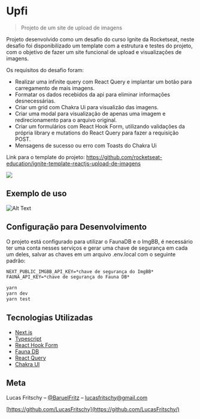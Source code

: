 # Upfi
> Projeto de um site de upload de imagens

Projeto desenvolvido como um desafio do curso Ignite da Rocketseat, neste desafio foi disponibilizado um template com a estrutura e testes do projeto, com o objetivo de fazer um site funcional de upload e visualizações de imagens.

Os requisitos do desafio foram:
* Realizar uma infinite query com React Query e implantar um botão para carregamento de mais imagens.
* Formatar os dados recebidos da api para eliminar informações desnecessárias.
* Criar um grid com Chakra Ui para visualizão das imagens.
* Criar uma modal para visualização de apenas uma imagem e redirecionamento para o arquivo original.
* Criar um formulários com React Hook Form, utilizando validações da própria library e mutations do React Query para fazer a requisição POST.
* Mensagens de sucesso ou erro com Toasts do Chakra Ui


Link para o template do projeto:
https://github.com/rocketseat-education/ignite-template-reactjs-upload-de-imagens

![](../header.png)



## Exemplo de uso

![Alt Text](https://i.ibb.co/0XQRnRX/upfi-s.gif)


## Configuração para Desenvolvimento

O projeto está configurado para utilizar o FaunaDB e o ImgBB, é necessário ter uma conta nesses serviços e gerar uma chave de segurança em cada um deles, salvar as chaves em um arquivo .env.local com o seguinte padrão:

```md
NEXT_PUBLIC_IMGBB_API_KEY=*chave de segurança do ImgBB*
FAUNA_API_KEY=*chave de segurança do Fauna DB*
```


```sh
yarn
yarn dev
yarn test
```

## Tecnologias Utilizadas

* [Next.js](https://nextjs.org/)
* [Typescript](https://www.typescriptlang.org/)
* [React Hook Form](https://react-hook-form.com/)
* [Fauna DB](https://fauna.com/)
* [React Query](https://react-query.tanstack.com/)
* [Chakra UI](https://chakra-ui.com/)



## Meta

Lucas Fritschy – [@BaruelFritz](https://twitter.com/BaruelFritz) – lucasfritschy@gmail.com

[https://github.com/LucasFritschy](https://github.com/LucasFritschy/)
